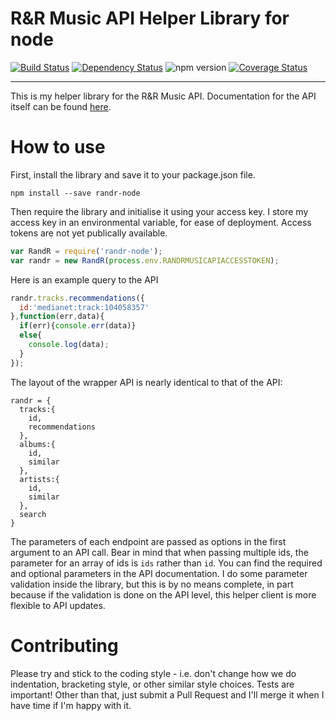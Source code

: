 # R&R Music API Helper Library for node

[![Build Status](https://img.shields.io/travis/hughrawlinson/randr-node.svg?style=flat-square)](https://travis-ci.org/hughrawlinson/randr-node) [![Dependency Status](https://img.shields.io/gemnasium/hughrawlinson/randr-node.svg?style=flat-square)](https://gemnasium.com/hughrawlinson/randr-node) ![npm version](https://img.shields.io/npm/v/randr.svg?style=flat-square) [![Coverage Status](https://img.shields.io/coveralls/hughrawlinson/randr-node.svg?style=flat-square)](https://coveralls.io/r/hughrawlinson/randr-node?branch=master)

---------------------------------------

This is my helper library for the R&R Music API. Documentation for the API itself can be found [here](http://dev.randrmusic.com/documentation).

# How to use
First, install the library and save it to your package.json file.
```
npm install --save randr-node
```
Then require the library and initialise it using your access key. I store my access key in an environmental variable, for ease of deployment. Access tokens are not yet publically available.
```javascript
var RandR = require('randr-node');
var randr = new RandR(process.env.RANDRMUSICAPIACCESSTOKEN);
```
Here is an example query to the API
```javascript
randr.tracks.recommendations({
  id:'medianet:track:104058357'
},function(err,data){
  if(err){console.err(data)}
  else{
    console.log(data);
  }
});
```

The layout of the wrapper API is nearly identical to that of the API:
```
randr = {
  tracks:{
    id,
    recommendations
  },
  albums:{
    id,
    similar
  },
  artists:{
    id,
    similar
  },
  search
}
```

The parameters of each endpoint are passed as options in the first argument to an API call. Bear in mind that when passing multiple ids, the parameter for an array of ids is `ids` rather than `id`. You can find the required and optional parameters in the API documentation. I do some parameter validation inside the library, but this is by no means complete, in part because if the validation is done on the API level, this helper client is more flexible to API updates.

# Contributing
Please try and stick to the coding style - i.e. don't change how we do indentation, bracketing style, or other similar style choices. Tests are important! Other than that, just submit a Pull Request and I'll merge it when I have time if I'm happy with it.
